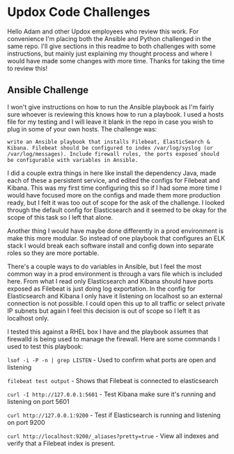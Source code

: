 Updox Code Challenges
=====================

Hello Adam and other Updox employees who review this work. For convenience I'm placing both the Ansible and Python challenged in the same repo. I'll give sections in this readme to both challenges with some instructions, but mainly just explaining my thought process and where I would have made some changes with more time. Thanks for taking the time to review this!

Ansible Challenge
-----------------

I won't give instructions on how to run the Ansible playbook as I'm fairly sure whoever is reviewing this knows how to run a playbook. I used a hosts file for my testing and I will leave it blank in the repo in case you wish to plug in some of your own hosts. The challenge was:

`write an Ansible playbook that installs Filebeat, ElasticSearch & Kibana. Filebeat should be configured to index /var/log/syslog (or /var/log/messages). Include firewall rules, the ports exposed should be configurable with variables in Ansible.`

I did a couple extra things in here like install the dependency Java, made each of these a persistent service, and edited the configs for Filebeat and Kibana. This was my first time configuring this so if I had some more time I would have focused more on the configs and made them more production ready, but I felt it was too out of scope for the ask of the challenge. I looked through the default config for Elasticsearch and it seemed to be okay for the scope of this task so I left that alone.

Another thing I would have maybe done differently in a prod environment is make this more modular. So instead of one playbook that configures an ELK stack I would break each software install and config down into separate roles so they are more portable.

There's a couple ways to do variables in Ansible, but I feel the most common way in a prod environment is through a vars file which is included here. From what I read only Elasticsearch and Kibana should have ports exposed as Filebeat is just doing log exportation. In the config for Elasticsearch and Kibana I only have it listening on localhost so an external connection is not possible. I could open this up to all traffic or select private IP subnets but again I feel this decision is out of scope so I left it as localhost only.

I tested this against a RHEL box I have and the playbook assumes that firewalld is being used to manage the firewall. Here are some commands I used to test this playbook:

`lsof -i -P -n | grep LISTEN` - Used to confirm what ports are open and listening

`filebeat test output` - Shows that Filebeat is connected to elasticsearch

`curl -I http://127.0.0.1:5601` - Test Kibana make sure it's running and listening on port 5601

`curl http://127.0.0.1:9200` - Test if Elasticsearch is running and listening on port 9200

`curl http://localhost:9200/_aliases?pretty=true` - View all indexes and verify that a Filebeat index is present.
